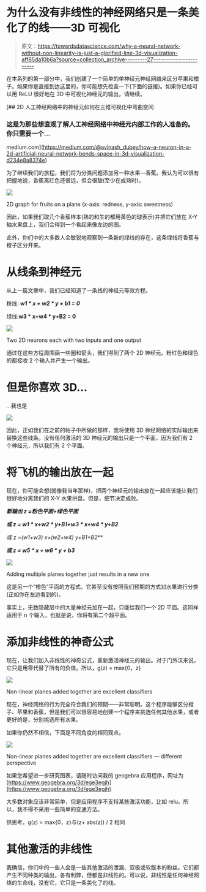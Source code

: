 # 为什么没有非线性的神经网络只是一条美化了的线——3D 可视化

> 原文：<https://towardsdatascience.com/why-a-neural-network-without-non-linearity-is-just-a-glorified-line-3d-visualization-aff85da10b6a?source=collection_archive---------27----------------------->

在本系列的第一部分中，我们创建了一个简单的单神经元神经网络来区分苹果和橙子。如果你是直接到达这里的，你可能想先检查一下(下面的链接)。如果你已经可以用 ReLU 很好地在 3D 中可视化神经元的输出，请继续。

[](https://medium.com/@avinash_dubey/how-a-neuron-in-a-2d-artificial-neural-network-bends-space-in-3d-visualization-d234e8a8374e) [## 2D 人工神经网络中的神经元如何在三维可视化中弯曲空间

### 这是为那些想直观了解人工神经网络中神经元内部工作的人准备的。你只需要一个…

medium.com](https://medium.com/@avinash_dubey/how-a-neuron-in-a-2d-artificial-neural-network-bends-space-in-3d-visualization-d234e8a8374e) 

为了继续我们的旅程，我们将为分类问题添加另一种水果—香蕉。我认为可以很有把握地说，香蕉离红色还很远，但会很甜(至少在成熟时)。

![](img/186343a9d6fec86f01947a269eee6fb4.png)

2D graph for fruits on a plane (x-axis: redness, y-axis: sweetness)

因此，如果我们取几个香蕉样本(熟的和生的都用黄色的球表示)并把它们放在 X-Y 轴水果盘上，我们会得到一个看起来像左边的图。

此外，你们中的大多数人会敏锐地观察到一条新的绿线的存在，这条绿线将香蕉与橙子区分开来。

# 从线条到神经元

从上一篇文章中，我们已经知道了一条线的神经元等效方程。

粉线: ***w1 * x + w2 * y + b1 = 0***

绿线:**w3 * x+w4 * y+B2 = 0**

![](img/bdf12683331943971845d410ab317efd.png)

Two 2D neurons each with two inputs and one output

通过在这些方程周围画一些圈和箭头，我们得到了两个 2D 神经元。粉红色和绿色的都接收 2 个输入并产生一个输出。

# 但是你喜欢 3D…

…我也是

![](img/a1b2127bd569d3dad635dd1f30fde69f.png)

因此，正如我们在之前的帖子中所做的那样，我将使用 3D 神经网络的实际输出来替换这些线条。没有任何激活的 3D 神经元的输出只是一个平面，因为我们有 2 个神经元，所以我们有 2 个平面。

# 将飞机的输出放在一起

现在，你可能会想(就像我当年那样)，把两个神经元的输出放在一起应该能让我们很好地分离我们的 X-Y 水果拼盘。但是，细节决定成败。

***新输出 z =粉色平面+绿色平面***

***或 z = w1 * x+w2 * y+B1+w3 * x+w4 * y+B2***

***或 z =(w1+w3)* x+(w2+w4)* y+B1+B2***

***或 z = w5 * x + w6 * y + b3***

![](img/896b9a04c0fbc467a23e0831a0f7a96b.png)

Adding multiple planes together just results in a new one

这是另一个“橙色”平面的方程式。它甚至没有按照我们预期的方式对水果进行分类(正如你在左边看到的)。

事实上，无数隐藏层中的大量神经元加在一起，只能给我们一个 2D 平面。这同样适用于 n 个输入，也就是说，你将有第二个超平面。

# 添加非线性的神奇公式

现在，让我们加入非线性的神奇公式，重新激活神经元的输出。对于门外汉来说，它只是用零代替了所有的负值。所以，g(z) = max{0，z}

![](img/873cfeb7dd3708dc915f8a9230b03966.png)

Non-linear planes added together are excellent classifiers

现在，神经网络的行为完全符合我们的预期——非常聪明。这个程序能够区分橙子、苹果和香蕉，但是我们可以很容易地创建一个程序来挑选任何其他水果，或者更好的是，分别挑选所有水果。

如果你仍然不相信，下面是不同角度的相同观点。

![](img/2a2e0ede2cd45dac2405557b63f6dc86.png)

Non-linear planes added together are excellent classifiers — different perspective

如果您希望进一步研究图表，请随时访问我的 geogebra 应用程序，网址为[https://www.geogebra.org/3d/ege3egjh](https://www.geogebra.org/3d/ege3egjh)

大多数对象应该非常简单，但是应用程序不支持某些激活功能，比如 relu。所以，我不得不采用一些简单的变通方法。

供思考，g(z) = max{0，z}与(z+ abs(z)) / 2 相同

# 其他激活的非线性

我确信，你们中的一些人会是一些其他激活的泄漏、双极或软版本的粉丝。它们都产生不同种类的输出，各有利弊，但都是非线性的。可以说，非线性是任何神经网络的生命线，没有它，它只是一条美化了的线。